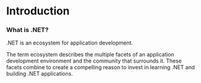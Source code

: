 # Introduction

### What is .NET?
.NET is an ecosystem for application development.

The term ecosystem describes the multiple facets of an application development environment and the community that surrounds it. These facets combine to create a compelling reason to invest in learning .NET and building .NET applications.
